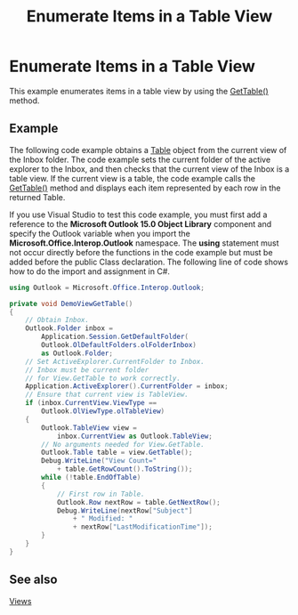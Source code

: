 ﻿---
title: 'Enumerate Items in a Table View'
TOCTitle: 'Enumerate Items in a Table View'
ms:assetid: c7d9a667-cfec-49c1-af7a-4c8063991588
ms:mtpsurl: https://msdn.microsoft.com/en-us/library/Ff184640(v=office.15)
ms:contentKeyID: 55119900
ms.date: 07/24/2014
mtps_version: v=office.15


---

# Enumerate Items in a Table View

This example enumerates items in a table view by using the [GetTable()](https://msdn.microsoft.com/en-us/library/ff184699\(v=office.15\)) method.

## Example

The following code example obtains a [Table](https://msdn.microsoft.com/en-us/library/bb652856\(v=office.15\)) object from the current view of the Inbox folder. The code example sets the current folder of the active explorer to the Inbox, and then checks that the current view of the Inbox is a table view. If the current view is a table, the code example calls the [GetTable()](https://msdn.microsoft.com/en-us/library/ff184699\(v=office.15\)) method and displays each item represented by each row in the returned Table.

If you use Visual Studio to test this code example, you must first add a reference to the **Microsoft Outlook 15.0 Object Library** component and specify the Outlook variable when you import the **Microsoft.Office.Interop.Outlook** namespace. The **using** statement must not occur directly before the functions in the code example but must be added before the public Class declaration. The following line of code shows how to do the import and assignment in C\#.

```csharp
using Outlook = Microsoft.Office.Interop.Outlook;
```

```csharp
private void DemoViewGetTable()
{
    // Obtain Inbox.
    Outlook.Folder inbox =
        Application.Session.GetDefaultFolder(
        Outlook.OlDefaultFolders.olFolderInbox)
        as Outlook.Folder;
    // Set ActiveExplorer.CurrentFolder to Inbox.
    // Inbox must be current folder
    // for View.GetTable to work correctly.
    Application.ActiveExplorer().CurrentFolder = inbox;
    // Ensure that current view is TableView.
    if (inbox.CurrentView.ViewType == 
        Outlook.OlViewType.olTableView)
    {
        Outlook.TableView view = 
            inbox.CurrentView as Outlook.TableView;
        // No arguments needed for View.GetTable.
        Outlook.Table table = view.GetTable();
        Debug.WriteLine("View Count=" 
            + table.GetRowCount().ToString());
        while (!table.EndOfTable)
        {
            // First row in Table.
            Outlook.Row nextRow = table.GetNextRow();
            Debug.WriteLine(nextRow["Subject"]
                + " Modified: "
                + nextRow["LastModificationTime"]);
        }
    }
}
```

## See also



[Views](views.md)

